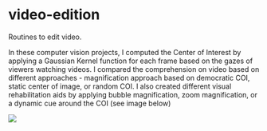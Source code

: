 # video-edition
Routines to edit video.

In these computer vision projects, I computed the Center of Interest by applying a Gaussian Kernel function for each frame based on the gazes of viewers watching videos. I compared the comprehension on video based on different approaches - magnification approach based on democratic COI, static center of image, or random COI. 
I also created different visual rehabilitation aids by applying bubble magnification, zoom magnification, or a dynamic cue around the COI (see image below)

<img src="https://arvo.silverchair-cdn.com/arvo/content_public/journal/tvst/937352/i2164-2591-7-4-13-f01.png?Expires=1592101800&Signature=VQXqCOTd1f8MUbm-ezMC8cUF3EQz8s8bZyZvWco9LrNg~yO~Zi~XwfD2eOwcey-3qFQzcYcZ3wXuvGZNHPxq~wUgYxOJGAUz2QmTsMfYwcHUe0igeQq2pfyC4mEvjOco~1juD-19ugxrOhL2ZYU996RPBje3Z53LtT0XgyYuCJ5s9~O9STn~rLgaNGkv7C9zGIIdu6ZwwKg1iyJBCkCSJOpS8ZWaJgLBrrEuhsh~w0S7~6awlPOw1FHCfM8B3vVAJL5yRJmchmovTMvhO5u86rq4GsTeNdes8nz7CFGPuiR0Ye1kXaU6KULf-PC8n-Kvz-CSpvdWTnrGMKaezqg4hg__&Key-Pair-Id=APKAIE5G5CRDK6RD3PGA">
